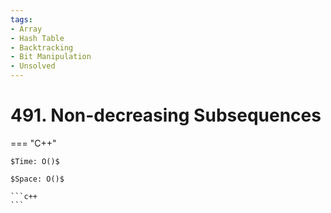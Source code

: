 ```yaml
---
tags:
- Array
- Hash Table
- Backtracking
- Bit Manipulation
- Unsolved
---
```



# 491. Non-decreasing Subsequences

=== "C++"

    $Time: O()$

    $Space: O()$

    ```c++
    ```